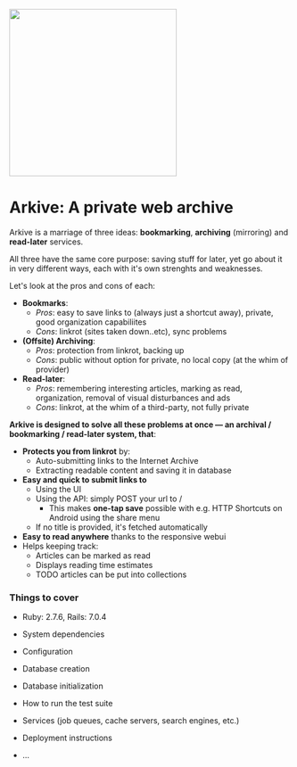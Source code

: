 <img src="https://github.com/qirpi/arkive/blob/main/app/assets/images/arkive_mascot.webp" width="300px"></img>

# Arkive: A private web archive

Arkive is a marriage of three ideas: __bookmarking__, __archiving__ (mirroring) and __read-later__ services.

All three have the same core purpose: saving stuff for later, yet go about it in very different ways, each with it's own strenghts and weaknesses. 

Let's look at the pros and cons of each:

* __Bookmarks__:
  - _Pros_: easy to save links to (always just a shortcut away), private, good organization capabiliites
  - _Cons_: linkrot (sites taken down..etc), sync problems
* __(Offsite) Archiving__:
  - _Pros_: protection from linkrot, backing up
  - _Cons_: public without option for private, no local copy (at the whim of provider)
* __Read-later__:
  - _Pros_: remembering interesting articles, marking as read, organization, removal of visual disturbances and ads
  - _Cons_: linkrot, at the whim of a third-party, not fully private

__Arkive is designed to solve all these problems at once — an archival / bookmarking / read-later system, that__:
  - __Protects you from linkrot__ by:
    - Auto-submitting links to the Internet Archive
    - Extracting readable content and saving it in database
  - __Easy and quick to submit links to__
    - Using the UI
    - Using the API: simply POST your url to /
      + This makes __one-tap save__ possible with e.g. HTTP Shortcuts on Android using the share menu
    - If no title is provided, it's fetched automatically
  - __Easy to read anywhere__ thanks to the responsive webui
  - Helps keeping track:
    - Articles can be marked as read
    - Displays reading time estimates
    - TODO articles can be put into collections

### Things to cover


* Ruby: 2.7.6, Rails: 7.0.4

* System dependencies

* Configuration

* Database creation

* Database initialization

* How to run the test suite

* Services (job queues, cache servers, search engines, etc.)

* Deployment instructions

* ...
